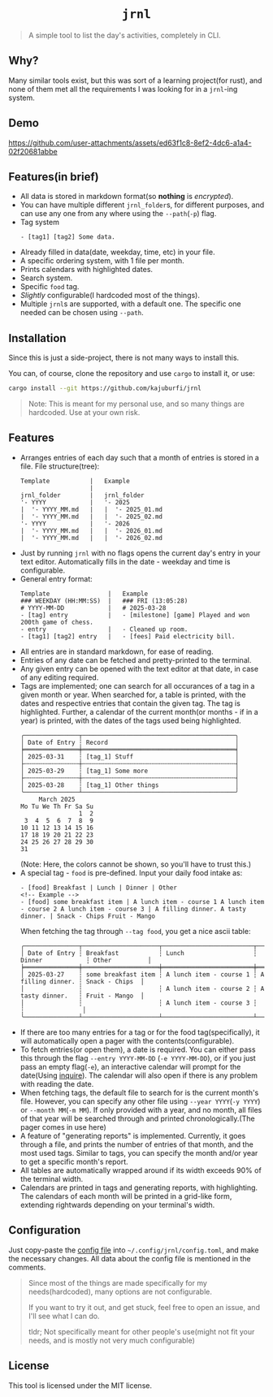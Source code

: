 <h1 align=center><code>jrnl</code></h1>

> A simple tool to list the day's activities, completely in CLI.

## Why?

Many similar tools exist, but this was sort of a learning project(for rust), and 
none of them met all the requirements I was looking for in a `jrnl`-ing system.

## Demo

https://github.com/user-attachments/assets/ed63f1c8-8ef2-4dc6-a1a4-02f20681abbe

## Features(in brief)

- All data is stored in markdown format(so **nothing** is _encrypted_).
- You can have multiple different `jrnl_folder`s, for different purposes, and can use any one from any
  where using the `--path`(`-p`) flag.
- Tag system
  ```
  - [tag1] [tag2] Some data.
  ```
- Already filled in data(date, weekday, time, etc) in your file.
- A specific ordering system, with 1 file per month.
- Prints calendars with highlighted dates.
- Search system.
- Specific `food` tag.
- _Slightly_ configurable(I hardcoded most of the things).
- Multiple `jrnl`s are supported, with a default one. The specific one needed can be chosen using `--path`.

## Installation

Since this is just a side-project, there is not many ways to install this.

You can, of course, clone the repository and use `cargo` to install it, or use:
```sh
cargo install --git https://github.com/kajuburfi/jrnl
```

> Note: This is meant for my personal use, and so many things are hardcoded. Use at your own risk. 

## Features
- Arranges entries of each day such that a month of entries is stored in a file. 
  File structure(tree):
  ```
  Template           |   Example
                     |
  jrnl_folder        |   jrnl_folder
  '- YYYY            |   '- 2025
  |  '- YYYY_MM.md   |   |  '- 2025_01.md
  |  '- YYYY_MM.md   |   |  '- 2025_02.md
  '- YYYY            |   '- 2026
  |  '- YYYY_MM.md   |   |  '- 2026_01.md
  |  '- YYYY_MM.md   |   |  '- 2026_02.md
  ```
- Just by running `jrnl` with no flags opens the current day's entry in your text editor.
  Automatically fills in the date - weekday and time is configurable.
- General entry format:
  ```
  Template                |   Example
  ### WEEKDAY (HH:MM:SS)  |   ### FRI (13:05:28)
  # YYYY-MM-DD            |   # 2025-03-28
  - [tag] entry           |   - [milestone] [game] Played and won 200th game of chess.
  - entry                 |   - Cleaned up room.
  - [tag1] [tag2] entry   |   - [fees] Paid electricity bill.
  ```
- All entries are in standard markdown, for ease of reading.
- Entries of any date can be fetched and pretty-printed to the terminal.
- Any given entry can be opened with the text editor at that date, in case of any editing required.
- Tags are implemented; one can search for all occurances of a tag in a given month or year.
  When searched for, a table is printed, with the dates and respective entries that contain
  the given tag. The tag is highlighted. Further, a calendar of the current month(or months - if in a year)
  is printed, with the dates of the tags used being highlighted.
  ```
  ╭───────────────┬──────────────────────────────────────────╮
  │ Date of Entry ┆ Record                                   │
  ╞═══════════════╪══════════════════════════════════════════╡
  │ 2025-03-31    ┆ [tag_1] Stuff                            │
  ├╌╌╌╌╌╌╌╌╌╌╌╌╌╌╌┼╌╌╌╌╌╌╌╌╌╌╌╌╌╌╌╌╌╌╌╌╌╌╌╌╌╌╌╌╌╌╌╌╌╌╌╌╌╌╌╌╌╌┤
  │ 2025-03-29    ┆ [tag_1] Some more                        │ 
  ├╌╌╌╌╌╌╌╌╌╌╌╌╌╌╌┼╌╌╌╌╌╌╌╌╌╌╌╌╌╌╌╌╌╌╌╌╌╌╌╌╌╌╌╌╌╌╌╌╌╌╌╌╌╌╌╌╌╌┤
  │ 2025-03-28    ┆ [tag_1] Other things                     │
  ╰───────────────┴──────────────────────────────────────────╯
       March 2025
  Mo Tu We Th Fr Sa Su
                  1  2
   3  4  5  6  7  8  9
  10 11 12 13 14 15 16
  17 18 19 20 21 22 23
  24 25 26 27 28 29 30
  31
  ```
  (Note: Here, the colors cannot be shown, so you'll have to trust this.)
- A special tag - `food` is pre-defined. Input your daily food intake as:
  ```
  - [food] Breakfast | Lunch | Dinner | Other
  <!-- Example -->
  - [food] some breakfast item | A lunch item - course 1 A lunch item - course 2 A lunch item - course 3 | A filling dinner. A tasty dinner. | Snack - Chips Fruit - Mango
  ```
  When fetching the tag through `--tag food`, you get a nice ascii table:
  ```
  ╭───────────────┬─────────────────────┬─────────────────────────┬───────────────────┬────────────────╮
  │ Date of Entry ┆ Breakfast           ┆ Lunch                   ┆ Dinner            ┆ Other          │
  ╞═══════════════╪═════════════════════╪═════════════════════════╪═══════════════════╪════════════════╡
  │ 2025-03-27    ┆ some breakfast item ┆ A lunch item - course 1 ┆ A filling dinner. ┆ Snack - Chips  │
  │               ┆                     ┆ A lunch item - course 2 ┆ A tasty dinner.   ┆ Fruit - Mango  │
  │               ┆                     ┆ A lunch item - course 3 ┆                   ┆                │
  ╰───────────────┴─────────────────────┴─────────────────────────┴───────────────────┴────────────────╯
  ```
- If there are too many entries for a tag or for the food tag(specifically), it will automatically open
  a pager with the contents(configurable). 
- To fetch entries(or open them), a date is required. You can either pass this through the flag `--entry YYYY-MM-DD`
  (`-e YYYY-MM-DD`), or if you just pass an empty flag(`-e`), an interactive calendar will prompt for the 
  date(Using [inquire](https://github.com/mikaelmello/inquire)). The calendar will also open if there is any 
  problem with reading the date.
- When fetching tags, the default file to search for is the current month's file. However, you can specify any other 
  file using `--year YYYY`(`-y YYYY`) or `--month MM`(`-m MM`). If only provided with a year, and no month, all files
  of that year will be searched through and printed chronologically.(The pager comes in use here)
- A feature of "generating reports" is implemented. Currently, it goes through a file, and prints the number of entries
  of that month, and the most used tags. Similar to tags, you can specify the month and/or year to get a specific month's
  report.
- All tables are automatically wrapped around if its width exceeds 90% of the terminal width.
- Calendars are printed in tags and generating reports, with highlighting. 
  The calendars of each month will be printed in a grid-like form, extending rightwards depending
  on your terminal's width. 

## Configuration

Just copy-paste the [config file](./config.toml) into `~/.config/jrnl/config.toml`, and make the necessary changes.
All data about the config file is mentioned in the comments.

> Since most of the things are made specifically for my needs(hardcoded), many options are not configurable.
>
> If you want to try it out, and get stuck, feel free to open an issue, and I'll see what I can do.
>
> tldr; Not specifically meant for other people's use(might not fit your needs, and is mostly not very much configurable)

## License

This tool is licensed under the MIT license.
